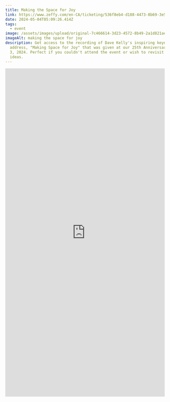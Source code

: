 ```yaml
---
title: Making the Space for Joy
link: https://www.zeffy.com/en-CA/ticketing/536f8eb4-d188-4473-8b69-3e5675ce44af
date: 2024-05-04T05:09:26.414Z
tags:
  - event
image: /assets/images/upload/original-7c466614-3d23-4572-8b49-2a1d821ae421.jpeg
imageAlt: making the space for joy
description: Get access to the recording of Dave Kelly's inspiring keynote
  address, "Making Space for Joy" that was given at our 25th Anniversary on May
  3, 2024. Perfect if you couldn't attend the event or wish to revisit his
  ideas.
---
```

<div style="position:relative;overflow:hidden;width:100%;height:540px;padding-top:500px"><iframe title='Donation form powered by Zeffy' style='position: absolute; border: 0; top:0;left:0;bottom:0;right:0;width:100%;height:100%' src='https://www.zeffy.com/en-CA/embed/ticketing/536f8eb4-d188-4473-8b69-3e5675ce44af' allowpaymentrequest allowTransparency="true"></iframe></div>